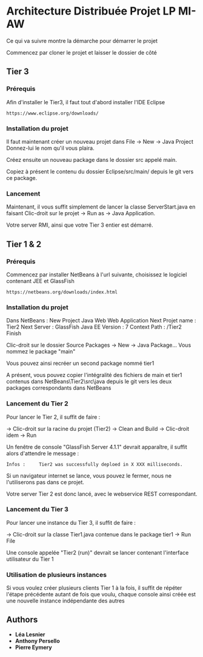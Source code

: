 # Architecture Distribuée Projet LP MI-AW

Ce qui va suivre montre la démarche pour démarrer le projet

Commencez par cloner le projet et laisser le dossier de côté

## Tier 3

### Prérequis

Afin d'installer le Tier3, il faut tout d'abord installer l'IDE Eclipse

```
https://www.eclipse.org/downloads/
```

### Installation du projet

Il faut maintenant créer un nouveau projet dans File -> New -> Java Project
Donnez-lui le nom qu'il vous plaira.

Créez ensuite un nouveau package dans le dossier src appelé main.

Copiez à présent le contenu du dossier Eclipse/src/main/ depuis le git vers ce package.

### Lancement

Maintenant, il vous suffit simplement de lancer la classe ServerStart.java en faisant Clic-droit sur le projet -> Run as -> Java Application.

Votre server RMI, ainsi que votre Tier 3 entier est démarré.

## Tier 1 & 2

### Prérequis

Commencez par installer NetBeans à l'url suivante, choisissez le logiciel contenant JEE et GlassFish

```
https://netbeans.org/downloads/index.html
```

### Installation du projet

Dans NetBeans :
New Project
		Java Web
		Web Application
	Next
		Projet name : Tier2
	Next
		Server : GlassFish
		Java EE Version : 7
		Context Path : /Tier2
	Finish

Clic-droit sur le dossier Source Packages -> New -> Java Package...
Vous nommez le package "main"

Vous pouvez ainsi recréer un second package nommé tier1

A présent, vous pouvez copier l'intégralité des fichiers de main et tier1 contenus dans NetBeans\Tier2\src\java depuis le git vers les deux packages correspondants dans NetBeans

### Lancement du Tier 2

Pour lancer le Tier 2, il suffit de faire :

-> Clic-droit sur la racine du projet (Tier2) -> Clean and Build
-> Clic-droit idem -> Run

Un fenêtre de console "GlassFish Server 4.1.1" devrait apparaître, il suffit alors d'attendre le message :

```
Ìnfos :		Tier2 was successfully deploed in X XXX milliseconds.
```

Si un navigateur internet se lance, vous pouvez le fermer, nous ne l'utiliserons pas dans ce projet.

Votre server Tier 2 est donc lancé, avec le webservice REST correspondant.

### Lancement du Tier 3

Pour lancer une instance du Tier 3, il suffit de faire :

-> Clic-droit sur la classe Tier1.java contenue dans le package tier1 -> Run File

Une console appelée "Tier2 (run)" devrait se lancer contenant l'interface utilisateur du Tier 1

### Utilisation de plusieurs instances

Si vous voulez créer plusieurs clients Tier 1 à la fois, il suffit de répéter l'étape précédente autant de fois que voulu, chaque console ainsi créée est une nouvelle instance indépendante des autres

## Authors

* **Léa Lesnier**
* **Anthony Persello**
* **Pierre Eymery**